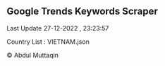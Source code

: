 

## Google Trends Keywords Scraper 
 
Last Update 27-12-2022 , 23:23:57

Country List :
VIETNAM.json



© Abdul Muttaqin 
